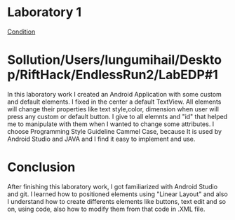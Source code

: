 # Laboratory 1

[Condition](https://github.com/TUM-FAF/WP/tree/master/lab%231)
# Sollution/Users/lungumihail/Desktop/RiftHack/EndlessRun2/LabEDP#1
In this laboratory work I created an Android Application with some custom and default elements.
I fixed in the center a default TextView.
All elements will change their properties like text style,color, dimension when user will press any custom or default button.
I give to all elemnts and "id" that helped me to manipulate with them when I wanted to change some attributes.
I choose Programming Style Guideline Cammel Case, because It is used by Android Studio and JAVA and I find it easy to implement and use.

# Conclusion
After finishing this laboratory work, I got familiarized with Android Studio and git. I learned how to positioned elements using "Linear Layout" and also I understand how to create differents elements like buttons, text edit and so on, using code, also how to modify them from that code in .XML file.
